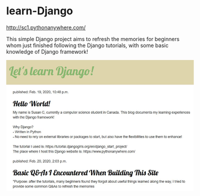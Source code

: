 # learn-Django
http://sc1.pythonanywhere.com/

This simple Django project aims to refresh the memories for beginners whom just finished following the Django tutorials, with some basic knowledge of Django framework!

![What the site looks like](https://github.com/Susan-C-a/learn-Django/blob/master/Capture.JPG)
